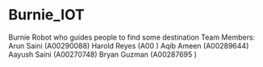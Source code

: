 # Burnie_IOT
Burnie Robot who guides people to find some destination
Team Members:
Arun Saini (A00290088)
Harold Reyes (A00        )
Aqib Ameen (A00289644)
Aayush Saini (A00270748)
Bryan Guzman (A00287695 )

